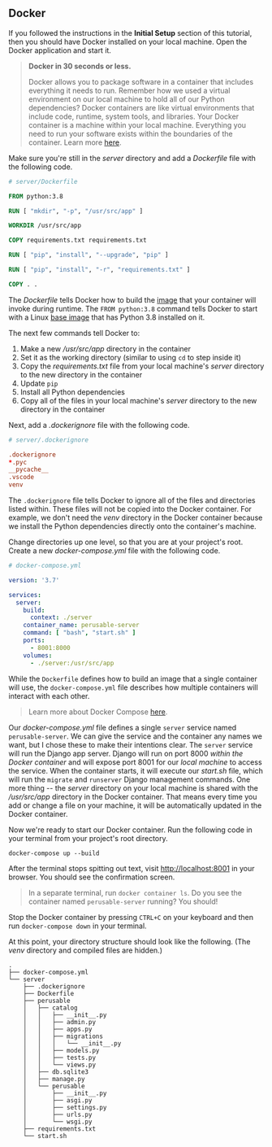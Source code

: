 ## Docker

If you followed the instructions in the **Initial Setup** section of this tutorial, then you should have Docker installed on your local machine. Open the Docker application and start it.

> **Docker in 30 seconds or less.**
>
> Docker allows you to package software in a container that includes everything it needs to run. Remember how we used a virtual environment on our local machine to hold all of our Python dependencies? Docker containers are like virtual environments that include code, runtime, system tools, and libraries. Your Docker container is a machine within your local machine. Everything you need to run your software exists within the boundaries of the container. Learn more [here](https://www.docker.com/resources/what-container).

Make sure you're still in the *server* directory and add a *Dockerfile* file with the following code.

```Dockerfile
# server/Dockerfile

FROM python:3.8

RUN [ "mkdir", "-p", "/usr/src/app" ]

WORKDIR /usr/src/app

COPY requirements.txt requirements.txt

RUN [ "pip", "install", "--upgrade", "pip" ]

RUN [ "pip", "install", "-r", "requirements.txt" ]

COPY . .
```

The *Dockerfile* tells Docker how to build the [image](https://www.docker.com/resources/what-container) that your container will invoke during runtime. The `FROM python:3.8` command tells Docker to start with a Linux [base image](https://hub.docker.com/_/python/) that has Python 3.8 installed on it.

The next few commands tell Docker to:
1. Make a new */usr/src/app* directory in the container
1. Set it as the working directory (similar to using `cd` to step inside it)
1. Copy the *requirements.txt* file from your local machine's *server* directory to the new directory in the container
1. Update `pip`
1. Install all Python dependencies
1. Copy all of the files in your local machine's *server* directory to the new directory in the container

Next, add a *.dockerignore* file with the following code.

```conf
# server/.dockerignore

.dockerignore
*.pyc
__pycache__
.vscode
venv
```

The `.dockerignore` file tells Docker to ignore all of the files and directories listed within. These files will not be copied into the Docker container. For example, we don't need the *venv* directory in the Docker container because we install the Python dependencies directly onto the container's machine.

Change directories up one level, so that you are at your project's root. Create a new *docker-compose.yml* file with the following code.

```yml
# docker-compose.yml

version: '3.7'

services:
  server:
    build:
      context: ./server
    container_name: perusable-server
    command: [ "bash", "start.sh" ]
    ports:
      - 8001:8000
    volumes:
      - ./server:/usr/src/app
```

While the `Dockerfile` defines how to build an image that a single container will use, the `docker-compose.yml` file describes how multiple containers will interact with each other.

> Learn more about Docker Compose [here](https://docs.docker.com/compose/overview/).

Our *docker-compose.yml* file defines a single `server` service named `perusable-server`. We can give the service and the container any names we want, but I chose these to make their intentions clear. The `server` service will run the Django app server. Django will run on port 8000 *within the Docker container* and will expose port 8001 for our *local machine* to access the service. When the container starts, it will execute our *start.sh* file, which will run the `migrate` and `runserver` Django management commands. One more thing -- the *server* directory on your local machine is shared with the */usr/src/app* directory in the Docker container. That means every time you add or change a file on your machine, it will be automatically updated in the Docker container.

Now we're ready to start our Docker container. Run the following code in your terminal from your project's root directory.

```
docker-compose up --build
```

After the terminal stops spitting out text, visit [http://localhost:8001](http://localhost:8001) in your browser. You should see the confirmation screen.

> In a separate terminal, run `docker container ls`. Do you see the container named `perusable-server` running? You should!

Stop the Docker container by pressing `CTRL+C` on your keyboard and then run `docker-compose down` in your terminal.

At this point, your directory structure should look like the following. (The *venv* directory and compiled files are hidden.)

```
.
├── docker-compose.yml
└── server
    ├── .dockerignore
    ├── Dockerfile
    ├── perusable
    │   ├── catalog
    │   │   ├── __init__.py
    │   │   ├── admin.py
    │   │   ├── apps.py
    │   │   ├── migrations
    │   │   │   └── __init__.py
    │   │   ├── models.py
    │   │   ├── tests.py
    │   │   └── views.py
    │   ├── db.sqlite3
    │   ├── manage.py
    │   └── perusable
    │       ├── __init__.py
    │       ├── asgi.py
    │       ├── settings.py
    │       ├── urls.py
    │       └── wsgi.py
    ├── requirements.txt
    └── start.sh
```
